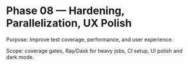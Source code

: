 # Phase 08 — Hardening, Parallelization, UX Polish

Purpose: Improve test coverage, performance, and user experience.

Scope: coverage gates, Ray/Dask for heavy jobs, CI setup, UI polish and dark mode.

